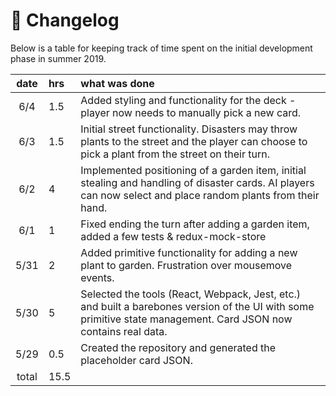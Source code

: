 # :page_with_curl: Changelog

Below is a table for keeping track of time spent on the initial development phase in summer 2019.

| date   | hrs  | what was done |
| :-----:|:-----| :------|
| 6/4    | 1.5  | Added styling and functionality for the deck - player now needs to manually pick a new card.
| 6/3    | 1.5  | Initial street functionality. Disasters may throw plants to the street and the player can choose to pick a plant from the street on their turn.
| 6/2    | 4    | Implemented positioning of a garden item, initial stealing and handling of disaster cards. AI players can now select and place random plants from their hand.
| 6/1    | 1    | Fixed ending the turn after adding a garden item, added a few tests & redux-mock-store
| 5/31   | 2    | Added primitive functionality for adding a new plant to garden. Frustration over mousemove events.
| 5/30   | 5    | Selected the tools (React, Webpack, Jest, etc.) and built a barebones version of the UI with some primitive state management. Card JSON now contains real data. |
| 5/29   | 0.5  | Created the repository and generated the placeholder card JSON. |
| total  | 15.5 | | 
